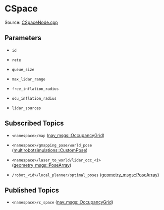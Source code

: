 # CSpace

Source: [CSpaceNode.cpp](../../src/multirobotexploration/source/map/CSpaceNode.cpp)

## Parameters

* ```id```

* ```rate```

* ```queue_size```

* ```max_lidar_range```

* ```free_inflation_radius```

* ```ocu_inflation_radius```

* ```lidar_sources```

## Subscribed Topics

* ```<namespace>/map``` ([nav_msgs::OccupancyGrid](https://docs.ros.org/en/api/nav_msgs/html/msg/OccupancyGrid.html))

* ```<namespace>/gmapping_pose/world_pose``` ([multirobotsimulations::CustomPose](../../src/multirobotsimulations/msg/CustomPose.msg))

* ```<namespace>/laser_to_world/lidar_occ_<i>``` ([geometry_msgs::PoseArray](https://docs.ros.org/en/api/geometry_msgs/html/msg/PoseArray.html))

* ```/robot_<id>/local_planner/optimal_poses``` ([geometry_msgs::PoseArray](https://docs.ros.org/en/api/geometry_msgs/html/msg/PoseArray.html))

## Published Topics

* ```<namespace>/c_space``` ([nav_msgs::OccupancyGrid](https://docs.ros.org/en/api/nav_msgs/html/msg/OccupancyGrid.html))

<!-- ## Published Transforms

* ```odom``` -->
